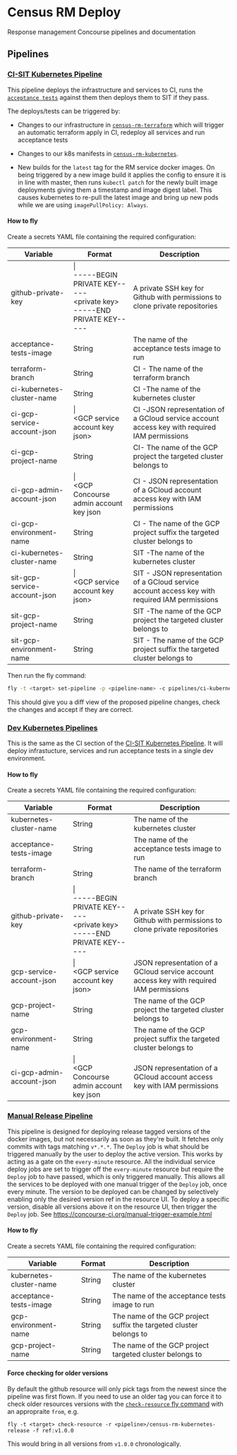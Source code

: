 # Census RM Deploy
Response management Concourse pipelines and documentation

## Pipelines
### [CI-SIT Kubernetes Pipeline](pipelines/ci-sit-kubernetes-pipeline.yml)
This pipeline deploys the infrastructure and services to CI, runs the [`acceptance tests`](https://github.com/ONSdigital/census-rm-acceptance-tests) against them then deploys them to SIT if they pass.

The deploys/tests can be triggered by:
* Changes to our infrastructure in [`census-rm-terraform`](https://github.com/ONSdigital/census-rm-terraform) which will trigger an automatic terraform apply in CI, redeploy all services and run acceptance tests

* Changes to our k8s manifests in [`census-rm-kubernetes`](https://github.com/ONSdigital/census-rm-kubernetes).

* New builds for the `latest` tag for the RM service docker images. On being triggered by a new image build it applies the config to ensure it is in line with master, then runs `kubectl patch` for the newly built image deployments giving them a timestamp and image digest label. This causes kubernetes to re-pull the latest image and bring up new pods while we are using `imagePullPolicy: Always`.

#### How to fly
Create a secrets YAML file containing the required configuration:

| Variable                    | Format                                                                              | Description                                                                                   |
| --------------------------- | ----------------------------------------------------------------------------------- | --------------------------------------------------------------------------------------------- |
| github-private-key          | \| <br>-----BEGIN PRIVATE KEY----- <br>\<private key> <br>-----END PRIVATE KEY----- | A private SSH key for Github with permissions to clone private repositories                   |
| acceptance-tests-image      | String                                                                              | The name of the acceptance tests image to run                                                 |
| terraform-branch            | String                                                                              | CI - The name of the terraform branch                                                         |
| ci-kubernetes-cluster-name  | String                                                                              | CI -The name of the kubernetes cluster                                                        |
| ci-gcp-service-account-json | \| <br>\<GCP service account key json>                                              | CI -JSON representation of a GCloud service account access key with required IAM permissions  |
| ci-gcp-project-name         | String                                                                              | CI- The name of the GCP project the targeted cluster belongs to                               |
| ci-gcp-admin-account-json   | \| <br>\<GCP Concourse admin account key json                                       | CI - JSON representation of a GCloud account access key with IAM permissions                  |
| ci-gcp-environment-name     | String                                                                              | CI - The name of the GCP project suffix the targeted cluster belongs to                       |
| ci-kubernetes-cluster-name  | String                                                                              | SIT -The name of the kubernetes cluster                                                        |
| sit-gcp-service-account-json | \| <br>\<GCP service account key json>                                              | SIT - JSON representation of a GCloud service account access key with required IAM permissions |
| sit-gcp-project-name         | String                                                                              | SIT -The name of the GCP project the targeted cluster belongs to                               |
| sit-gcp-environment-name     | String                                                                              | SIT - The name of the GCP project suffix the targeted cluster belongs to                       |


Then run the fly command:
```bash
fly -t <target> set-pipeline -p <pipeline-name> -c pipelines/ci-kubernetes-pipeline.yml -l <path-to-secrets-yml>
```
This should give you a diff view of the proposed pipeline changes, check the changes and accept if they are correct.

### [Dev Kubernetes Pipelines](pipelines/dev-kubernetes-pipeline.yml)
This is the same as the CI section of the [CI-SIT Kubernetes Pipeline](#ci-sit-kubernetes-pipeline). It will deploy infrastucture, services and run acceptance tests in a single dev environment. 

#### How to fly
Create a secrets YAML file containing the required configuration:

| Variable                  | Format                                                                              | Description                                                                              |
| ------------------------- | ----------------------------------------------------------------------------------- | ---------------------------------------------------------------------------------------- |
| kubernetes-cluster-name   | String                                                                              | The name of the kubernetes cluster                                                       |
| acceptance-tests-image    | String                                                                              | The name of the acceptance tests image to run                                            |
| terraform-branch          | String                                                                              | The name of the terraform branch                                                         |
| github-private-key        | \| <br>-----BEGIN PRIVATE KEY----- <br>\<private key> <br>-----END PRIVATE KEY----- | A private SSH key for Github with permissions to clone private repositories              |
| gcp-service-account-json  | \| <br>\<GCP service account key json>                                              | JSON representation of a GCloud service account access key with required IAM permissions |
| gcp-project-name          | String                                                                              | The name of the GCP project the targeted cluster belongs to                              |
| gcp-environment-name      | String                                                                              | The name of the GCP project suffix the targeted cluster belongs to                       |
| ci-gcp-admin-account-json | \| <br>\<GCP Concourse admin account key json                                       | JSON representation of a GCloud account access key with IAM permissions                  |


### [Manual Release Pipeline](pipelines/manual-release-pipeline.yml)
This pipeline is designed for deploying release tagged versions of the docker images, but not necessarily as soon as they're built. It fetches only commits with tags matching `v*.*.*`. The `Deploy` job is what should be triggered manually by the user to deploy the active version. This works by acting as a gate on the `every-minute` resource. All the individual service deploy jobs are set to trigger off the `every-minute` resource but require the `Deploy` job to have passed, which is only triggered manually. This allows all the services to be deployed with one manual trigger of the `Deploy` job, once every minute. The version to be deployed can be changed by selectively enabling only the desired version ref in the resource UI.
 To deploy a specific version, disable all versions above it on the resource UI, then trigger the `Deploy` job. See https://concourse-ci.org/manual-trigger-example.html

#### How to fly
Create a secrets YAML file containing the required configuration:

| Variable                 | Format                                                                              | Description                                                                              |
| ------------------------ | ----------------------------------------------------------------------------------- | ---------------------------------------------------------------------------------------- |
| kubernetes-cluster-name  | String                                                                              | The name of the kubernetes cluster                                                       |
| acceptance-tests-image   | String                                                                              | The name of the acceptance tests image to run                                            |
| gcp-environment-name     | String                                                                              | The name of the GCP project suffix the targeted cluster belongs to                       |
| gcp-project-name         | String                                                                              | The name of the GCP project targeted cluster belongs to                                                       |

#### Force checking for older versions
By default the github resource will only pick tags from the newest since the pipeline was first flown. If you need to use an older tag you can force it to check older resources versions with the [`check-resource` fly command](https://concourse-ci.org/managing-resources.html#fly-check-resource) with an appropraite `from`, e.g.

```shell-script
fly -t <target> check-resource -r <pipeline>/census-rm-kubernetes-release -f ref:v1.0.0
```

This would bring in all versions from `v1.0.0` chronologically.
